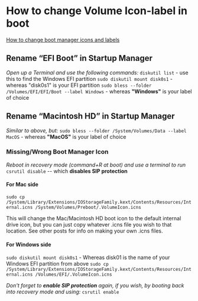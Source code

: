 # How to change Volume Icon-label in boot

[How to change boot manager icons and labels](https://apple.stackexchange.com/questions/410374/how-do-i-change-the-icons-and-labels-in-the-macos-boot-manager)

## Rename “EFI Boot” in Startup Manager

*Open up a Terminal and use the following commands:*
`diskutil list` - use this to find the Windows EFI partition
`sudo diskutil mount disk0s1` - whereas "disk0s1" is your EFI partition
`sudo bless --folder /Volumes/EFI/EFI/Boot --label Windows` - whereas **"Windows"** is your label of choice

## Rename “Macintosh HD” in Startup Manager

*Similar to above, but:*
`sudo bless --folder /System/Volumes/Data --label MacOS` - whereas **"MacOS"** is your label of choice

### Missing/Wrong Boot Manager Icon

*Reboot in recovery mode (command+R at boot) and use a terminal to run*
`csrutil disable`
-- which **disables SIP protection**

#### For Mac side

`sudo cp /System/Library/Extensions/IOStorageFamily.kext/Contents/Resources/Internal.icns /System/Volumes/Preboot/.VolumeIcon.icns`

This will change the Mac/Macintosh HD boot icon to the default internal drive icon, but you can just copy whatever .icns file you wish to that location. See other posts for info on making your own .icns files.

#### For Windows side

`sudo diskutil mount disk0s1` - Whereas disk01 is the name of your Windows EFI partition from above
`sudo cp /System/Library/Extensions/IOStorageFamily.kext/Contents/Resources/Internal.icns /Volumes/EFI/.VolumeIcon.icns`

*Don't forget to **enable SIP protection** again, if you wish, by booting back into recovery mode and using:*
`csrutil enable`
